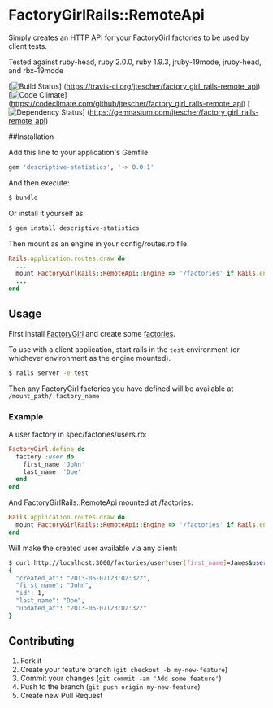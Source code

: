 # FactoryGirlRails::RemoteApi

Simply creates an HTTP API for your FactoryGirl factories to be used by client tests.

Tested against ruby-head, ruby 2.0.0, ruby 1.9.3,  jruby-19mode, jruby-head, and rbx-19mode

[![Build Status](https://travis-ci.org/jtescher/factory_girl_rails-remote_api.png?branch=master)]
(https://travis-ci.org/jtescher/factory_girl_rails-remote_api)
[![Code Climate](https://codeclimate.com/github/jtescher/factory_girl_rails-remote_api.png)]
(https://codeclimate.com/github/jtescher/factory_girl_rails-remote_api)
[![Dependency Status](https://gemnasium.com/jtescher/factory_girl_rails-remote_api.png)]
(https://gemnasium.com/jtescher/factory_girl_rails-remote_api)


##Installation

Add this line to your application's Gemfile:

```ruby
gem 'descriptive-statistics', '~> 0.0.1'
```

And then execute:
```bash
$ bundle
```

Or install it yourself as:
```bash
$ gem install descriptive-statistics
```

Then mount as an engine in your config/routes.rb file.
```ruby
Rails.application.routes.draw do
  ...
  mount FactoryGirlRails::RemoteApi::Engine => '/factories' if Rails.env.test?
  ...
end
```


## Usage

First install [FactoryGirl](https://github.com/thoughtbot/factory_girl_rails) and create some
[factories](https://github.com/thoughtbot/factory_girl/wiki/Usage).

To use with a client application, start rails in the `test` environment (or whichever environment as the engine mounted).
```bash
$ rails server -e test
```

Then any FactoryGirl factories you have defined will be available at `/mount_path/:factory_name`

### Example

A user factory in spec/factories/users.rb:
```ruby
FactoryGirl.define do
  factory :user do
    first_name 'John'
    last_name  'Doe'
  end
end
```

And FactoryGirlRails::RemoteApi mounted at /factories:
```ruby
Rails.application.routes.draw do
  mount FactoryGirlRails::RemoteApi::Engine => '/factories' if Rails.env.test?
end
```

Will make the created user available via any client:
```bash
$ curl http://localhost:3000/factories/user?user[first_name]=James&user[last_name]=Deen
{
  "created_at": "2013-06-07T23:02:32Z",
  "first_name": "John",
  "id": 1,
  "last_name": "Doe",
  "updated_at": "2013-06-07T23:02:32Z"
}
```


## Contributing

1. Fork it
2. Create your feature branch (`git checkout -b my-new-feature`)
3. Commit your changes (`git commit -am 'Add some feature'`)
4. Push to the branch (`git push origin my-new-feature`)
5. Create new Pull Request
